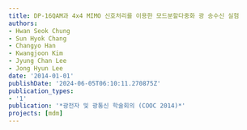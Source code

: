 ```yaml
---
title: DP-16QAM과 4x4 MIMO 신호처리를 이용한 모드분할다중화 광 송수신 실험
authors:
- Hwan Seok Chung
- Sun Hyok Chang
- Changyo Han
- Kwangjoon Kim
- Jyung Chan Lee
- Jong Hyun Lee
date: '2014-01-01'
publishDate: '2024-06-05T06:10:11.270875Z'
publication_types:
- '1'
publication: '*광전자 및 광통신 학술회의 (COOC 2014)*'
projects: [mdm]
---
```

